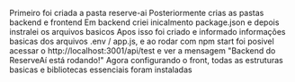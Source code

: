 Primeiro foi criada a pasta reserve-ai
Posteriormente crias as pastas backend e frontend
Em backend criei inicalmento package.json e depois instralei os arquivos basicos
Apos isso foi criado e informado informações basicas dos arquivos .env / app.js, e ao rodar com npm start foi posivel acessar o http://localhost:3001/api/test e ver a mensagem "Backend do ReserveAí está rodando!"
Agora configurando o front, todas as estruturas basicas e bibliotecas essenciais foram instaladas
